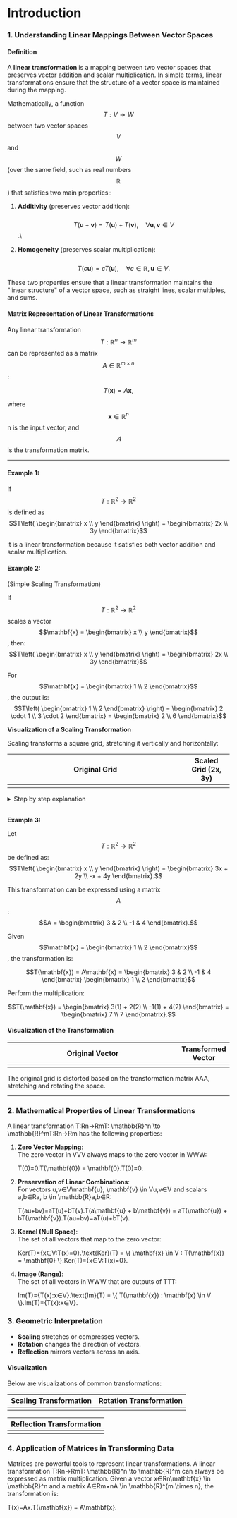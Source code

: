 # Introduction

### **1. Understanding Linear Mappings Between Vector Spaces**

#### **Definition**

A **linear transformation** is a mapping between two vector spaces that preserves vector addition and scalar multiplication. In simple terms, linear transformations ensure that the structure of a vector space is maintained during the mapping.

Mathematically, a function $$T:V→W$$ between two vector spaces $$V$$ and $$W$$ (over the same field, such as real numbers $$\mathbb{R}$$) that satisfies two main properties::&#x20;

1. **Additivity** (preserves vector addition):\
   \
   $$T(\mathbf{u} + \mathbf{v}) = T(\mathbf{u}) + T(\mathbf{v}), \quad \forall \mathbf{u}, \mathbf{v} \in V$$.\

2. **Homogeneity** (preserves scalar multiplication):\
   \
   $$T(c \mathbf{u}) = c T(\mathbf{u}), \quad \forall c \in \mathbb{R}, \mathbf{u} \in V.$$

These two properties ensure that a linear transformation maintains the "linear structure" of a vector space, such as straight lines, scalar multiples, and sums.

#### **Matrix Representation of Linear Transformations**

Any linear transformation $$T: \mathbb{R}^n \to \mathbb{R}^m$$ can be represented as a matrix $$A \in \mathbb{R}^{m \times n}$$:&#x20;

$$T(\mathbf{x}) = A\mathbf{x},$$

where $$\mathbf{x} \in \mathbb{R}^n$$ n is the input vector, and $$𝐴$$ is the transformation matrix.

***

#### **Example 1:**

If $$T: \mathbb{R}^2 \to \mathbb{R}^2$$ is defined as $$T\left( \begin{bmatrix} x \\ y \end{bmatrix} \right) = \begin{bmatrix} 2x \\ 3y \end{bmatrix}$$

&#x20;it is a linear transformation because it satisfies both vector addition and scalar multiplication.

#### **Example 2:**&#x20;

(Simple Scaling Transformation)

If  $$T: \mathbb{R}^2 \to \mathbb{R}^2$$  scales a vector $$\mathbf{x} = \begin{bmatrix} x \\ y \end{bmatrix}$$, then:  $$T\left( \begin{bmatrix} x \\ y \end{bmatrix} \right) = \begin{bmatrix} 2x \\ 3y \end{bmatrix}$$

For  $$\mathbf{x} = \begin{bmatrix} 1 \\ 2 \end{bmatrix}$$, the output is:  $$T\left( \begin{bmatrix} 1 \\ 2 \end{bmatrix} \right) = \begin{bmatrix} 2 \cdot 1 \\ 3 \cdot 2 \end{bmatrix} = \begin{bmatrix} 2 \\ 6 \end{bmatrix}$$

**Visualization of a Scaling Transformation**

Scaling transforms a square grid, stretching it vertically and horizontally:

<table><thead><tr><th width="383" align="center">Original Grid</th><th align="center">Scaled Grid (2x, 3y)</th></tr></thead><tbody><tr><td align="center"><img src="../../../../.gitbook/assets/image (1).png" alt="" data-size="original"></td><td align="center"><img src="../../../../.gitbook/assets/image (92).png" alt="" data-size="original"></td></tr></tbody></table>

<details>

<summary>Step by step explanation</summary>

1. Original Grid:
   * A standard coordinate system with equal spacing
   * The point (1,2) marked in red
   * Grid lines for reference

2) Scaled Grid:
   * The same coordinate system after applying the transformation
   * The transformed point (2,6) marked in blue
   * Grid lines showing the scaling effect (2x horizontal, 3y vertical)
   * Reference axes remaining in original position

You can clearly see how the transformation stretches the grid, with:

* Horizontal spacing doubled (2x scaling in x-direction)
* Vertical spacing tripled (3y scaling in y-direction)

The example point moves from (1,2) to (2,6), demonstrating how the transformation affects individual points in the space.

</details>

\
**Example 3:**&#x20;

Let $$T: \mathbb{R}^2 \to \mathbb{R}^2$$ be defined as: $$T\left( \begin{bmatrix} x \\ y \end{bmatrix} \right) = \begin{bmatrix} 3x + 2y \\ -x + 4y \end{bmatrix}.$$

This transformation can be expressed using a matrix $$A$$: $$A = \begin{bmatrix} 3 & 2 \\ -1 & 4 \end{bmatrix}.$$

Given $$\mathbf{x} = \begin{bmatrix} 1 \\ 2 \end{bmatrix}$$, the transformation is:

$$T(\mathbf{x}) = A\mathbf{x} = \begin{bmatrix} 3 & 2 \\ -1 & 4 \end{bmatrix} \begin{bmatrix} 1 \\ 2 \end{bmatrix}$$

Perform the multiplication:

$$T(\mathbf{x}) = \begin{bmatrix} 3(1) + 2(2) \\ -1(1) + 4(2) \end{bmatrix} = \begin{bmatrix} 7 \\ 7 \end{bmatrix}.$$

#### **Visualization of the Transformation**

<table><thead><tr><th width="383" align="center">Original Vector</th><th align="center">Transformed Vector</th></tr></thead><tbody><tr><td align="center"><img src="../../../../.gitbook/assets/image (94).png" alt="" data-size="original"></td><td align="center"><img src="../../../../.gitbook/assets/image (92).png" alt="" data-size="original"></td></tr></tbody></table>



The original grid is distorted based on the transformation matrix AAA, stretching and rotating the space.





***

### **2. Mathematical Properties of Linear Transformations**

A linear transformation T:Rn→RmT: \mathbb{R}^n \to \mathbb{R}^mT:Rn→Rm has the following properties:

1.  **Zero Vector Mapping**:\
    The zero vector in VVV always maps to the zero vector in WWW:

    T(0)=0.T(\mathbf{0}) = \mathbf{0}.T(0)=0.
2.  **Preservation of Linear Combinations**:\
    For vectors u,v∈V\mathbf{u}, \mathbf{v} \in Vu,v∈V and scalars a,b∈Ra, b \in \mathbb{R}a,b∈R:

    T(au+bv)=aT(u)+bT(v).T(a\mathbf{u} + b\mathbf{v}) = aT(\mathbf{u}) + bT(\mathbf{v}).T(au+bv)=aT(u)+bT(v).
3.  **Kernel (Null Space)**:\
    The set of all vectors that map to the zero vector:

    Ker(T)={x∈V:T(x)=0}.\text{Ker}(T) = \\{ \mathbf{x} \in V : T(\mathbf{x}) = \mathbf{0} \\}.Ker(T)={x∈V:T(x)=0}.
4.  **Image (Range)**:\
    The set of all vectors in WWW that are outputs of TTT:

    Im(T)={T(x):x∈V}.\text{Im}(T) = \\{ T(\mathbf{x}) : \mathbf{x} \in V \\}.Im(T)={T(x):x∈V}.



### **3. Geometric Interpretation**

* **Scaling** stretches or compresses vectors.
* **Rotation** changes the direction of vectors.
* **Reflection** mirrors vectors across an axis.

#### **Visualization**

Below are visualizations of common transformations:

| **Scaling Transformation** | **Rotation Transformation** |
| -------------------------- | --------------------------- |
|                            |                             |

| **Reflection Transformation** |
| ----------------------------- |
|                               |





### **4. Application of Matrices in Transforming Data**

Matrices are powerful tools to represent linear transformations. A linear transformation T:Rn→RmT: \mathbb{R}^n \to \mathbb{R}^m can always be expressed as matrix multiplication. Given a vector x∈Rn\mathbf{x} \in \mathbb{R}^n and a matrix A∈Rm×nA \in \mathbb{R}^{m \times n}, the transformation is:

T(x)=Ax.T(\mathbf{x}) = A\mathbf{x}.
